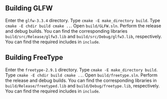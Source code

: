 ## Building GLFW
Enter the `glfw-3.3.4` directory.
Type `cmake -E make_directory build`.
Type `cmake -E chdir build cmake ..`.
Open `build/GLFW.sln`.
Perform the release and debug builds.
You can find the corresponding libraries `build/src/Release/glfw3.lib` and `build/src/Debug/glfw3.lib`, respectively.
You can find the required includes in `include`.

## Building FreeType
Enter the `freetype-2.9.1` directory.
Type `cmake -E make_directory build`.
Type `cmake -E chdir build cmake ..`.
Open `build/freetype.sln`.
Perform the release and debug builds.
You can find the corresponding libraries in `build/Release/freetyped.lib` and `build/Debug/freetype.lib`, respectively.
You can find the required includes in `include`.
